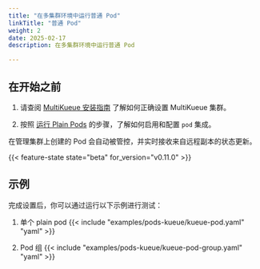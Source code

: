 ```yaml
---
title: "在多集群环境中运行普通 Pod"
linkTitle: "普通 Pod"
weight: 2
date: 2025-02-17
description: 在多集群环境中运行普通 Pod

---
```


## 在开始之前

1. 请查阅 [MultiKueue 安装指南](/docs/tasks/manage/setup_multikueue) 了解如何正确设置 MultiKueue 集群。

2. 按照 [运行 Plain Pods](/docs/tasks/run/plain_pods/#before-you-begin) 的步骤，了解如何启用和配置 `pod` 集成。

在管理集群上创建的 Pod 会自动被管控，并实时接收来自远程副本的状态更新。

{{< feature-state state="beta" for_version="v0.11.0" >}}

## 示例

完成设置后，你可以通过运行以下示例进行测试：

1. 单个 plain pod
{{< include "examples/pods-kueue/kueue-pod.yaml" "yaml" >}}

2. Pod 组
{{< include "examples/pods-kueue/kueue-pod-group.yaml" "yaml" >}}